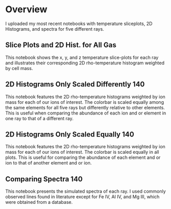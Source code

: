 # Overview

I uploaded my most recent notebooks with temperature sliceplots, 2D Histograms, and spectra for five different rays.

## Slice Plots and 2D Hist. for All Gas

This notebook shows the x, y, and z temperature slice-plots for each ray and illustrates their corresponding 
2D rho-temperature histogram weighted by cell mass.


## 2D Histograms Only Scaled Differently 140

This notebook features the 2D rho-temperature histograms weighted by ion mass for each of our ions of interest. The colorbar is scaled equally among 
the same elements for all five rays but differently relative to other elements. This is useful when comparing the abundance of each ion and or element
in one ray to that of a different ray.

## 2D Histograms Only Scaled Equally 140

This notebook features the 2D rho-temperature histograms weighted by ion mass for each of our ions of interest. The colorbar is scaled 
equally in all plots. This is useful for comparing the abundance of each element and or ion to that of another element and or ion.

## Comparing Spectra 140

This notebook presents the simulated spectra of each ray. I used commonly observed lines found in literature except for Fe IV, Al IV, and Mg III,
which were obtained from a database. 
